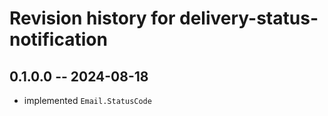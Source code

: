 # Revision history for delivery-status-notification

## 0.1.0.0 -- 2024-08-18

* implemented `Email.StatusCode`
